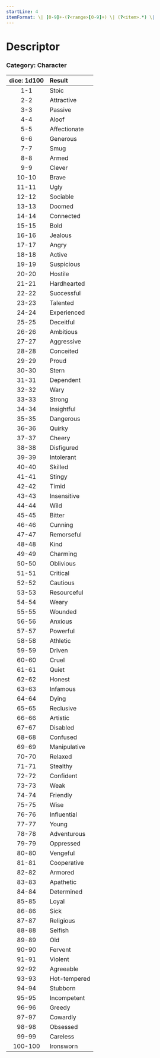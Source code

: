 ```yaml
---
startLine: 4
itemFormat: \| [0-9]+-(?<range>[0-9]+) \| (?<item>.*) \|
---
```

# Descriptor
### Category: Character

| dice: 1d100 | Result |
|:----:|:-------|
| 1-1 | Stoic |
| 2-2 | Attractive |
| 3-3 | Passive |
| 4-4 | Aloof |
| 5-5 | Affectionate |
| 6-6 | Generous |
| 7-7 | Smug |
| 8-8 | Armed |
| 9-9 | Clever |
| 10-10 | Brave |
| 11-11 | Ugly |
| 12-12 | Sociable |
| 13-13 | Doomed |
| 14-14 | Connected |
| 15-15 | Bold |
| 16-16 | Jealous |
| 17-17 | Angry |
| 18-18 | Active |
| 19-19 | Suspicious |
| 20-20 | Hostile |
| 21-21 | Hardhearted |
| 22-22 | Successful |
| 23-23 | Talented |
| 24-24 | Experienced |
| 25-25 | Deceitful |
| 26-26 | Ambitious |
| 27-27 | Aggressive |
| 28-28 | Conceited |
| 29-29 | Proud |
| 30-30 | Stern |
| 31-31 | Dependent |
| 32-32 | Wary |
| 33-33 | Strong |
| 34-34 | Insightful |
| 35-35 | Dangerous |
| 36-36 | Quirky |
| 37-37 | Cheery |
| 38-38 | Disfigured |
| 39-39 | Intolerant |
| 40-40 | Skilled |
| 41-41 | Stingy |
| 42-42 | Timid |
| 43-43 | Insensitive |
| 44-44 | Wild |
| 45-45 | Bitter |
| 46-46 | Cunning |
| 47-47 | Remorseful |
| 48-48 | Kind |
| 49-49 | Charming |
| 50-50 | Oblivious |
| 51-51 | Critical |
| 52-52 | Cautious |
| 53-53 | Resourceful |
| 54-54 | Weary |
| 55-55 | Wounded |
| 56-56 | Anxious |
| 57-57 | Powerful |
| 58-58 | Athletic |
| 59-59 | Driven |
| 60-60 | Cruel |
| 61-61 | Quiet |
| 62-62 | Honest |
| 63-63 | Infamous |
| 64-64 | Dying |
| 65-65 | Reclusive |
| 66-66 | Artistic |
| 67-67 | Disabled |
| 68-68 | Confused |
| 69-69 | Manipulative |
| 70-70 | Relaxed |
| 71-71 | Stealthy |
| 72-72 | Confident |
| 73-73 | Weak |
| 74-74 | Friendly |
| 75-75 | Wise |
| 76-76 | Influential |
| 77-77 | Young |
| 78-78 | Adventurous |
| 79-79 | Oppressed |
| 80-80 | Vengeful |
| 81-81 | Cooperative |
| 82-82 | Armored |
| 83-83 | Apathetic |
| 84-84 | Determined |
| 85-85 | Loyal |
| 86-86 | Sick |
| 87-87 | Religious |
| 88-88 | Selfish |
| 89-89 | Old |
| 90-90 | Fervent |
| 91-91 | Violent |
| 92-92 | Agreeable |
| 93-93 | Hot-tempered |
| 94-94 | Stubborn |
| 95-95 | Incompetent |
| 96-96 | Greedy |
| 97-97 | Cowardly |
| 98-98 | Obsessed |
| 99-99 | Careless |
| 100-100 | Ironsworn |
